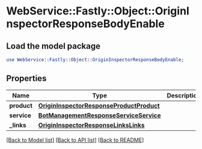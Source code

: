 # WebService::Fastly::Object::OriginInspectorResponseBodyEnable

## Load the model package
```perl
use WebService::Fastly::Object::OriginInspectorResponseBodyEnable;
```

## Properties
Name | Type | Description | Notes
------------ | ------------- | ------------- | -------------
**product** | [**OriginInspectorResponseProductProduct**](OriginInspectorResponseProductProduct.md) |  | [optional] 
**service** | [**BotManagementResponseServiceService**](BotManagementResponseServiceService.md) |  | [optional] 
**_links** | [**OriginInspectorResponseLinksLinks**](OriginInspectorResponseLinksLinks.md) |  | [optional] 

[[Back to Model list]](../README.md#documentation-for-models) [[Back to API list]](../README.md#documentation-for-api-endpoints) [[Back to README]](../README.md)


